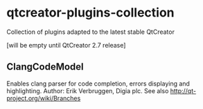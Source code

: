 qtcreator-plugins-collection
============================

Collection of plugins adapted to the latest stable QtCreator

[will be empty until QtCreator 2.7 release]

## ClangCodeModel
Enables clang parser for code completion, errors displaying and highlighting.
Author: Erik Verbruggen, Digia plc.
See also http://qt-project.org/wiki/Branches

